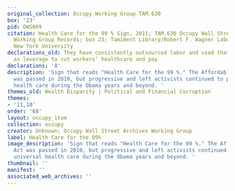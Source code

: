 ```yaml
---
original_collection: Occupy Working Group TAM.630
box: '23'
pid: OWS069
citation: Health Care for the 99 % Sign, 2011; TAM.630 Occupy Wall Street Archives
  Working Group Records; box 23; Tamiment Library/Robert F. Wagner Labor Archives,
  New York University
declarations_old: They have consistently outsourced labor and used that outsourcing
  as leverage to cut workers’ healthcare and pay
declarations: '8'
description: 'Sign that reads "Health Care for the 99 %." The Affordable Care Act
  was passed in 2010, but progressive and left activists continued to push for universal
  health care during the Obama years and beyond. '
themes_old: Wealth Disparity | Political and Financial Corruption
themes:
- '11,10'
order: '68'
layout: occupy_item
collection: occupy
creator: Unknown; Occupy Wall Street Archives Working Group
label: Health Care for the 99%
image_description: 'Sign that reads "Health Care for the 99 %." The Affordable Care
  Act was passed in 2010, but progressive and left activists continued to push for
  universal health care during the Obama years and beyond. '
thumbnail: ''
manifest: ''
associated_web_archives: ''
---
```

